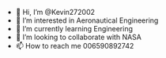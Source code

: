 - 👋 Hi, I’m @Kevin272002
- 👀 I’m interested in Aeronautical Engineering
- 🌱 I’m currently learning Engineering
- 💞️ I’m looking to collaborate with NASA
- 📫 How to reach me 006590892742

<!---
Kevin272002/Kevin272002 is a ✨ special ✨ repository because its `README.md` (this file) appears on your GitHub profile.
You can click the Preview link to take a look at your changes.
--->
